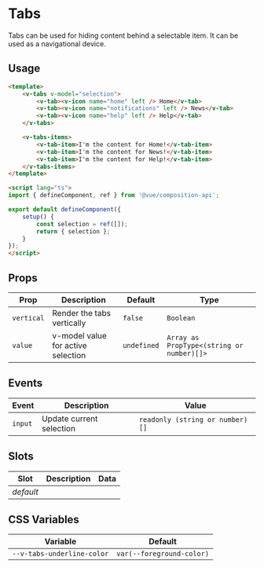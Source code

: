 # Tabs

Tabs can be used for hiding content behind a selectable item. It can be used as a navigational
device.

## Usage

```html
<template>
	<v-tabs v-model="selection">
		<v-tab><v-icon name="home" left /> Home</v-tab>
		<v-tab><v-icon name="notifications" left /> News</v-tab>
		<v-tab><v-icon name="help" left /> Help</v-tab>
	</v-tabs>

	<v-tabs-items>
		<v-tab-item>I'm the content for Home!</v-tab-item>
		<v-tab-item>I'm the content for News!</v-tab-item>
		<v-tab-item>I'm the content for Help!</v-tab-item>
	</v-tabs-items>
</template>

<script lang="ts">
import { defineComponent, ref } from '@vue/composition-api';

export default defineComponent({
	setup() {
		const selection = ref([]);
		return { selection };
	}
});
</script>
```

## Props
| Prop       | Description                        | Default     | Type                                      |
|------------|------------------------------------|-------------|-------------------------------------------|
| `vertical` | Render the tabs vertically         | `false`     | `Boolean`                                 |
| `value`    | v-model value for active selection | `undefined` | `Array as PropType<(string or number)[]>` |


## Events
| Event   | Description              | Value                           |
|---------|--------------------------|---------------------------------|
| `input` | Update current selection | `readonly (string or number)[]` |

## Slots
| Slot      | Description | Data |
|-----------|-------------|------|
| _default_ |             |      |

## CSS Variables
| Variable                   | Default                   |
|----------------------------|---------------------------|
| `--v-tabs-underline-color` | `var(--foreground-color)` |
